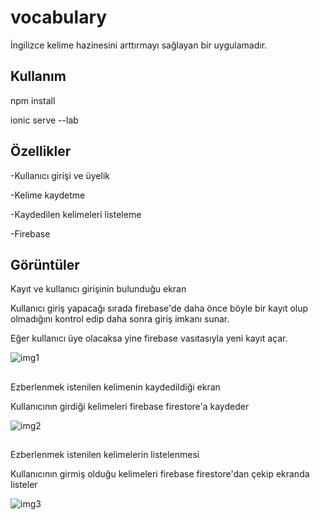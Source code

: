 # vocabulary

İngilizce kelime hazinesini arttırmayı sağlayan bir uygulamadır.


## Kullanım

npm install

ionic serve --lab

## Özellikler

-Kullanıcı girişi ve üyelik

-Kelime kaydetme

-Kaydedilen kelimeleri listeleme

-Firebase


## Görüntüler

Kayıt ve kullanıcı girişinin bulunduğu ekran

Kullanıcı giriş yapacağı sırada firebase'de daha önce böyle bir kayıt olup olmadığını kontrol edip daha sonra giriş imkanı sunar.

Eğer kullanıcı üye olacaksa yine firebase vasıtasıyla yeni kayıt açar.

![img1](https://user-images.githubusercontent.com/46713778/105211459-54ef7f00-5b5d-11eb-8a98-5a7e350b6a95.png)

##

Ezberlenmek istenilen kelimenin kaydedildiği ekran 

Kullanıcının girdiği kelimeleri firebase firestore'a kaydeder

![img2](https://user-images.githubusercontent.com/46713778/105211847-c7f8f580-5b5d-11eb-9811-dbfc5b6499b7.png)


##

Ezberlenmek istenilen kelimelerin listelenmesi

Kullanıcının girmiş olduğu kelimeleri firebase firestore'dan çekip ekranda listeler

![img3](https://user-images.githubusercontent.com/46713778/105211954-e6f78780-5b5d-11eb-9b38-423ffb8b5a17.png)

